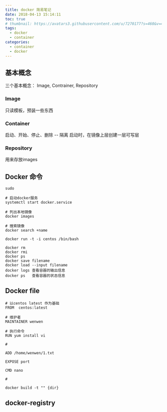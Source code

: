 ```yaml
---
title: docker 简易笔记
date: 2018-04-13 15:14:11
toc: true
# thumbnail: https://avatars3.githubusercontent.com/u/7270177?s=460&v=4
tags:
  - docker
  - container
categories:
  - container
  - docker
---
```




## 基本概念

三个基本概念： Image, Contrainer, Repository
### Image
只读模板，预装一些东西

### Container
启动、开始、停止、删除 -- 隔离
启动时，在镜像上层创建一层可写层

### Repository
用来存放images

## Docker 命令

```
sudo 

# 启动docker服务
systemctl start docker.service

# 列出本地镜像
docker images

# 搜索镜像
docker search +name

docker run -t -i centos /bin/bash

docker rm 
docker rmi
docker ps
docker save filename
docker load --input filename
docker logs 查看容器的输出信息
docker ps   查看容器的状态信息

```


## Docker file
```
# 以centos latest 作为基础
FROM  centos:latest

# 维护者
MAINTAINER wenwen

# 执行命令
RUN yum install vi

#

ADD /home/wenwen/1.txt

EXPOSE port

CMD nano

#

docker build -t "" {dir}
```

##  docker-registry
